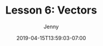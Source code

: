 ---
title: "Lesson 6: Vectors"
date: 2019-04-15T13:59:03-07:00
draft: true
author: "Jenny"
tags: ["AI","Publications 101"]
weight: 6
summary: "Vectors enable you to scale images up or down without losing any quality (i.e. no ugly pixelation). Thus, vectors are the format of choice for large print projects. We will learn how to create an manipulate vectors in both Photoshop and Illustrator."
---